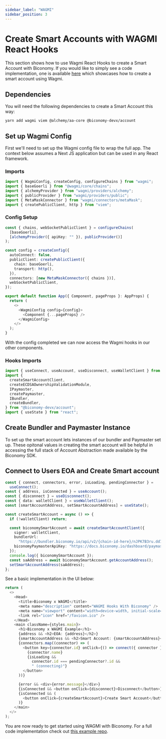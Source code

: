 ```yaml
---
sidebar_label: "WAGMI"
sidebar_position: 3
---
```


# Create Smart Accounts with WAGMI React Hooks

This section shows how to use Wagmi React Hooks to create a Smart Account with Biconomy. If you would like to simply see a code implementation, one is available [here](https://github.com/bcnmy/biconomy_wagmi_example) which showcases how to create a smart account using Wagmi.

## Dependencies

You will need the following dependencies to create a Smart Account this way:

```bash
yarn add wagmi viem @alchemy/aa-core @biconomy-devx/account
```

## Set up Wagmi Config

First we'll need to set up the Wagmi config file to wrap the full app. The context below assumes a Next JS application but can be used in any React framework.

### Imports

```typescript
import { WagmiConfig, createConfig, configureChains } from "wagmi";
import { baseGoerli } from "@wagmi/core/chains";
import { alchemyProvider } from "wagmi/providers/alchemy";
import { publicProvider } from "wagmi/providers/public";
import { MetaMaskConnector } from "wagmi/connectors/metaMask";
import { createPublicClient, http } from "viem";
```

### Config Setup

```typescript
const { chains, webSocketPublicClient } = configureChains(
  [baseGoerli],
  [alchemyProvider({ apiKey: "" }), publicProvider()]
);

const config = createConfig({
  autoConnect: false,
  publicClient: createPublicClient({
    chain: baseGoerli,
    transport: http(),
  }),
  connectors: [new MetaMaskConnector({ chains })],
  webSocketPublicClient,
});

export default function App({ Component, pageProps }: AppProps) {
  return (
    <>
      <WagmiConfig config={config}>
        <Component {...pageProps} />
      </WagmiConfig>
    </>
  );
}
```

With the config completed we can now access the Wagmi hooks in our other components.

### Hooks Imports

```typescript
import { useConnect, useAccount, useDisconnect, useWalletClient } from "wagmi";
import {
  createSmartAccountClient,
  createECDSAOwnershipValidationModule,
  IPaymaster,
  createPaymaster,
  IBundler,
  createBundler,
} from "@biconomy-devx/account";
import { useState } from "react";
```

## Create Bundler and Paymaster Instance

To set up the smart account lets instances of our bundler and Paymaster set up. These opitonal values in creating the smart account will be helpful in accessing the full stack of Account Abstraction made available by the Biconomy SDK.

## Connect to Users EOA and Create Smart account

```typescript
const { connect, connectors, error, isLoading, pendingConnector } =
  useConnect();
const { address, isConnected } = useAccount();
const { disconnect } = useDisconnect();
const { data: walletClient } = useWalletClient();
const [smartAccountAddress, setSmartAccountAddress] = useState();

const createSmartAccount = async () => {
  if (!walletClient) return;

  const biconomySmartAccount = await createSmartAccountClient({
    signer: walletClient,
    bundlerUrl:
      "https://bundler.biconomy.io/api/v2/{chain-id-here}/nJPK7B3ru.dd7f7861-190d-41bd-af80-6877f74b8f44",
    biconomyPaymasterApiKey: "https://docs.biconomy.io/dashboard/paymaster", // <-- Read about this here
  });
  console.log({ biconomySmartAccount });
  const saAddress = await biconomySmartAccount.getAccountAddress();
  setSmartAccountAddress(saAddress);
};
```

See a basic implementation in the UI below:

```typescript
return (
  <>
    <Head>
      <title>Biconomy x WAGMI</title>
      <meta name="description" content="WAGMI Hooks With Biconomy" />
      <meta name="viewport" content="width=device-width, initial-scale=1" />
      <link rel="icon" href="/favicon.ico" />
    </Head>
    <main className={styles.main}>
      <h1>Biconomy x WAGMI Example</h1>
      {address && <h2>EOA: {address}</h2>}
      {smartAccountAddress && <h2>Smart Account: {smartAccountAddress}</h2>}
      {connectors.map((connector) => (
        <button key={connector.id} onClick={() => connect({ connector })}>
          {connector.name}
          {isLoading &&
            connector.id === pendingConnector?.id &&
            " (connecting)"}
        </button>
      ))}

      {error && <div>{error.message}</div>}
      {isConnected && <button onClick={disconnect}>Disconnect</button>}
      {isConnected && (
        <button onClick={createSmartAccount}>Create Smart Account</button>
      )}
    </main>
  </>
);
```

You are now ready to get started using WAGMI with Biconomy. For a full code implementation check out [this example repo](https://github.com/bcnmy/biconomy_wagmi_example).
